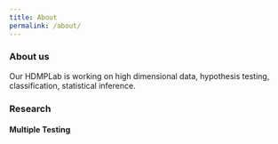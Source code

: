 ```yaml
---
title: About
permalink: /about/
---
```


### About us
Our HDMPLab is working on high dimensional data, hypothesis testing, classification, statistical inference.

### Research


#### Multiple Testing 






